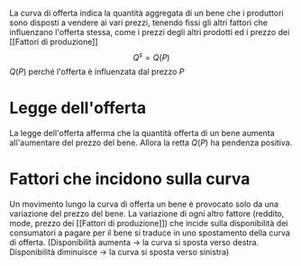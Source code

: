 La curva di offerta indica la quantità aggregata di un bene che i produttori sono disposti a vendere ai vari prezzi, tenendo fissi gli altri fattori che influenzano l'offerta stessa, come i prezzi degli altri prodotti ed i prezzo dei [[Fattori di produzione]]
$$Q^{s}=Q(P)$$
$Q(P)$ perché l'offerta è influenzata dal prezzo $P$

# Legge dell'offerta
La legge dell'offerta afferma che la quantità offerta di un bene aumenta all'aumentare del prezzo del bene. 
Allora la retta $Q(P)$ ha pendenza positiva.

# Fattori che incidono sulla curva
Un movimento lungo la curva di offerta un bene è provocato solo da una variazione del prezzo del bene. 
La variazione di ogni altro fattore (reddito, mode, prezzo dei [[Fattori di produzione]]) che incide sulla disponibilità dei consumatori a pagare per il bene si traduce in uno spostamento della curva di offerta. (Disponibilità aumenta -> la curva si sposta verso destra. Disponibilità diminuisce -> la curva si sposta verso sinistra)